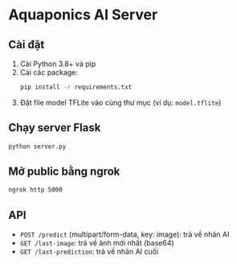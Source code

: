 # Aquaponics AI Server

## Cài đặt

1. Cài Python 3.8+ và pip
2. Cài các package:
   ```sh
   pip install -r requirements.txt
   ```
3. Đặt file model TFLite vào cùng thư mục (ví dụ: `model.tflite`)

## Chạy server Flask

```sh
python server.py
```

## Mở public bằng ngrok

```sh
ngrok http 5000
```

## API

- `POST /predict` (multipart/form-data, key: image): trả về nhãn AI
- `GET /last-image`: trả về ảnh mới nhất (base64)
- `GET /last-prediction`: trả về nhãn AI cuối
